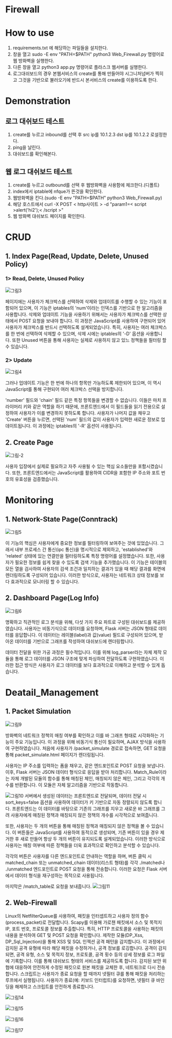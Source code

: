 # Firewall
# How to use
1. requirements.txt 에 해당하는 파일들을 설치한다.
2. 창을 열고 sudo -E env "PATH=$PATH" python3 Web_Firewall.py 명령어로 웹 방화벽을 실행한다.
3. 다른 창을 열고 python3 app.py 명령어로 플라스크 웹서버를 실행한다.
4. 로그대쉬보드의 경우 본웹서비스의 create를 통해 만들어야 시그니처넘버가 찍히고 그것을 기반으로 불러오기에 반드시 본서비스의 create를 이용하도록 한다.

# Demonstration
## 로그 대쉬보드 테스트
1. create를 누르고 inbound를 선택 후 src ip를 10.1.2.3 dst ip를 10.1.2.2 로설정한다.
2. ping을 날린다.
3. 대쉬보드를 확인해본다.

## 웹 로그 대쉬보드 테스트
1. create를 누르고 outbound를 선택 후 웹방화벽을 사용함에 체크한다.(디폴트)
2. index에서 iptable에 nfque가 뜬것을 확인한다.
3. 웹방화벽을 킨다.(sudo -E env "PATH=$PATH" python3 Web_Firewall.py)
3. 해당 호스트에서 curl -X POST < http사이트 > -d "param1=< script >alert('hi2');< /script >"
4. 웹 방화벽 대쉬보드 페이지를 확인한다.

# CRUD
## 1. Index Page(Read, Update, Delete, Unused Policy)
### 1> Read, Delete, Unused Policy

![그림3](https://github.com/S-SIRIUS/Firewall/assets/109223193/f14598e5-19ee-4464-9454-614d7d552e91)

페이지에는 사용자가 체크박스를 선택하여 삭제와 업데이트를 수행할 수 있는 기능이 포함되어 있으며, 이 기능은 iptables의 'num'이라는 인덱스를 기반으로 한 알고리즘을 사용합니다. 삭제와 업데이트 기능을 사용하기 위해서는 사용자가 체크박스를 선택한 상태에서 POST 요청을 보내야 합니다. 이 과정은 JavaScript를 사용하여 구현되어 있어 사용자가 체크박스를 반드시 선택하도록 설계되었습니다. 특히, 사용자는 여러 체크박스를 한 번에 선택하여 삭제할 수 있으며, 삭제 시에는 iptables의 '-D' 옵션을 사용합니다. 또한 Unused 버튼을 통해 사용자는 실제로 사용하지 않고 있느 정책들을 필터링 할 수 있습니다.



### 2> Update

![그림4](https://github.com/S-SIRIUS/Firewall/assets/109223193/3b4ca07c-667d-4414-9632-1ce2472d3740)

그러나 업데이트 기능은 한 번에 하나의 항목만 가능하도록 제한되어 있으며, 이 역시 JavaScript를 통해 구현되어 여러 체크박스 선택을 방지합니다.

'number' 필드와 'chain' 필드 같은 특정 항목들을 변경할 수 없습니다. 이들은 마치 프라이머리 키와 같은 역할을 하기 때문에, 프론트엔드에서 이 필드들을 읽기 전용으로 설정하여 사용자가 이를 변경하지 못하도록 합니다. 사용자가 나머지 값을 채우고 'Create' 버튼을 누르면, 선택된 'num' 필드의 값이 사용자가 입력한 새로운 정보로 업데이트됩니다. 이 과정에는 iptables의 '-R' 옵션이 사용됩니다.

## 2.  Create Page

![그림-2](https://github.com/S-SIRIUS/Firewall/assets/109223193/65bd4545-4798-4b2f-b93d-f473bb6c7c95)


사용자 입장에서 실제로 필요하고 자주 사용될 수 있는 핵심 요소들만을 포함시켰습니다. 또한, 프론트엔드에서는 JavaScript를 활용하여 CIDR을 포함한 IP 주소와 포트 번호의 유효성을 검증했습니다. 
# Monitoring
## 1. Network-State Page(Conntrack)

![그림5](https://github.com/S-SIRIUS/Firewall/assets/109223193/73bf92c5-fb39-4aa5-88ed-79834beea531)


이 기능의 핵심은 사용자에게 중요한 정보를 필터링하여 보여주는 것에 있었습니다. 그래서 내부 프로세스 간 통신(ipc 통신)을 명시적으로 제외하고, 'established'와 'related' 상태에 있는 연결만을 필터링하도록 특정 명령어를 설정했습니다.
또한, 사용자가 필요한 정보를 쉽게 찾을 수 있도록 검색 기능을 추가했습니다. 이 기능은 테이블의 모든 열을 검사하여 사용자의 검색 조건과 일치하는 결과가 있을 때 해당 결과를 화면에 렌더링하도록 구성되어 있습니다. 이러한 방식으로, 사용자는 네트워크 상태 정보를 보다 효과적으로 모니터링 할 수 있습니다.

## 2. Dashboard Page(Log Info)

![그림6](https://github.com/S-SIRIUS/Firewall/assets/109223193/5c2673d2-933c-4dde-b90a-c439a6fd4af2)

명확하고 직관적인 로그 분석을 위해, 다섯 가지 주요 파트로 구성된 대쉬보드를 제공하였습니다. 사용자는 비동기식으로 데이터를 요청하며, Flask 서버는 JSON 형태로 데이터를 응답합니다. 이 데이터는 레이블(label)과 값(value) 필드로 구성되어 있으며, 받아온 데이터를 기반으로 그래프를 작성하여 대쉬보드에 렌더링합니다.

데이터 전달을 위한 가공 과정은 필수적입니다. 이를 위해 log_parser라는 자체 제작 모듈을 통해 로그 데이터를 JSON 구조에 맞게 파싱하여 전달하도록 구현하였습니다. 이러한 접근 방식은 사용자가 로그 데이터를 보다 효과적으로 이해하고 분석할 수 있게 돕습니다.

# Deatail_Management
## 1. Packet Simulation

![그림9](https://github.com/S-SIRIUS/Firewall/assets/109223193/f91f7e20-2a7a-40ce-b25e-fca38e1d3ca1)

방화벽의 네트워크 정책의 매칭 여부를 확인하고 이를 바 그래프 형태로 시각화하는 기능이 주요 기능입니다. 이 과정을 위해 비동기식 통신이 필요하며, AJAX 방식을 사용하여 구현하였습니다. 처음에 사용자가 /packet_simulate 경로로 접속하면, GET 요청을 통해 packet_simulate.html 페이지가 렌더링됩니다.


사용자는 IP 주소를 입력하는 폼을 채우고, 같은 엔드포인트로 POST 요청을 보냅니다. 이후, Flask 서버는 JSON 데이터 형식으로 응답을 받아 처리합니다.
Match_Rule이라는 자체 개발된 모듈의 함수를 통해 매칭된 체인, 매칭되지 않은 체인, 그리고 각각의 개수를 반환합니다. 이 모듈은 자체 알고리즘을 기반으로 작동합니다.

![그림10](https://github.com/S-SIRIUS/Firewall/assets/109223193/f16143e7-013a-4a98-8a19-4bad5852f548)
서버에서 생성된 데이터는 프론트엔드로 전달되며, 데이터 전달 시 sort_keys=false 옵션을 사용하여 데이터가 키 기반으로 자동 정렬되지 않도록 합니다. 프론트엔드는 이 데이터를 바탕으로 기존의 그래프를 지우고 새로운 바 그래프를 그려 사용자에게 매칭된 정책과 매칭되지 않은 정책의 개수를 시각적으로 보여줍니다.

또한, 사용자는 두 개의 버튼을 통해 매칭된 정책과 매칭되지 않은 정책을 볼 수 있습니다. 이 버튼들은 JavaScript를 사용하여 동적으로 생성되며, 기존 버튼이 있을 경우 제거한 후 새로 만들어 항상 두 개의 버튼이 유지되도록 설계되었습니다. 이러한 방식으로 사용자는 매칭 여부에 따른 정책들을 더욱 효과적으로 확인하고 분석할 수 있습니다.

각각의 버튼은 사용자를 다른 엔드포인트로 안내하는 역할을 하며, 버튼 클릭 시 matched_chain 또는 unmatched_chain 데이터(리스트 형태)를 각각 ./matched나 ./unmatched 엔드포인트로 POST 요청을 통해 전송합니다. 이러한 요청은 Flask 서버에서 데이터 형식을 재구성하는 목적으로 사용됩니다.

마지막은 /match_table로 요청을 보내줍니다.
![그림11](https://github.com/S-SIRIUS/Firewall/assets/109223193/70af7795-5dcd-4245-90fe-2dc4206c650e)

## 2. Web-Firewall

Linux의 NetfilterQueue를 사용하여, 패킷을 인터셉트하고 사용자 정의 함수(process_packet)로 전달합니다. Scapy를 이용해 가로챈 패킷에서 소스 및 목적지 IP, 포트 번호, 프로토콜 정보를 추출합니다. 특히, HTTP 프로토콜을 사용하는 패킷의 내용을 분석하여 GET 및 POST 요청을 확인합니다. 제작한 모듈(DP_Xss, DP_Sql_Injection)을 통해 XSS 및 SQL 인젝션 공격 패턴을 감지합니다. 이 과정에서 감지된 공격 유형에 따라 해당 패킷을 수정하거나, 공격 정보를 로깅합니다. 공격이 감지되면, 공격 유형, 소스 및 목적지 정보, 프로토콜, 공격 횟수 등의 상세 정보를 로그 파일에 기록합니다. 이를 통해 대쉬보드 형태의 서비스를 제공하도록 합니다. 감지된 보안 위협에 대응하여 안전하게 수정된 패킷으로 원본 패킷을 교체한 후, 네트워크로 다시 전송합니다. 스크립트는 사용자가 종료 요청을 할 때까지 넷필터 큐를 통해 패킷을 처리하는 루프에서 실행됩니다. 사용자가 종료(예: 키보드 인터럽트)를 요청하면, 넷필터 큐 바인딩을 해제하고 스크립트를 안전하게 종료합니다.

![그림14](https://github.com/S-SIRIUS/Firewall/assets/109223193/446777fe-11ed-4d2c-a7ea-2c78ea11c8fc)

![그림15](https://github.com/S-SIRIUS/Firewall/assets/109223193/e1ac5c06-2e19-4b44-bb33-c9c06504033c)

![그림16](https://github.com/S-SIRIUS/Firewall/assets/109223193/e3d91f1d-63fa-4b2c-945c-ecb6661d59ec)

![그림17](https://github.com/S-SIRIUS/Firewall/assets/109223193/b8b0bba5-d5f2-4d9e-9854-306b27c3b6e9)

